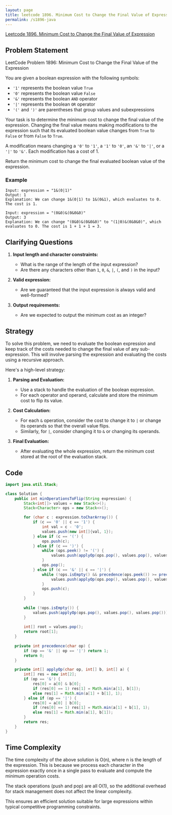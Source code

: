 ```yaml
---
layout: page
title: leetcode 1896. Minimum Cost to Change the Final Value of Expression
permalink: /s1896-java
---
```

[Leetcode 1896. Minimum Cost to Change the Final Value of Expression](https://algoadvance.github.io/algoadvance/l1896)
## Problem Statement

LeetCode Problem 1896: Minimum Cost to Change the Final Value of the Expression

You are given a boolean expression with the following symbols:

- `'1'` represents the boolean value `True`
- `'0'` represents the boolean value `False`
- `'&'` represents the boolean `AND` operator
- `'|'` represents the boolean `OR` operator
- `'('` and `')'` are parentheses that group values and subexpressions

Your task is to determine the minimum cost to change the final value of the expression. Changing the final value means making modifications to the expression such that its evaluated boolean value changes from `True` to `False` or from `False` to `True`.

A modification means changing a `'0'` to `'1'`, a `'1'` to `'0'`, an `'&'` to `'|'`, or a `'|'` to `'&'`. Each modification has a cost of 1.

Return the minimum cost to change the final evaluated boolean value of the expression.

### Example
```text
Input: expression = "1&(0|1)"
Output: 1
Explanation: We can change 1&(0|1) to 1&(0&1), which evaluates to 0. The cost is 1.

Input: expression = "(0&0)&(0&0&0)"
Output: 3
Explanation: We can change "(0&0)&(0&0&0)" to "(1|0)&(0&0&0)", which evaluates to 0. The cost is 1 + 1 + 1 = 3.
```

## Clarifying Questions

1. **Input length and character constraints:**
   - What is the range of the length of the input expression?
   - Are there any characters other than `1`, `0`, `&`, `|`, `(`, and `)` in the input?

2. **Valid expression:**
   - Are we guaranteed that the input expression is always valid and well-formed?

3. **Output requirements:**
   - Are we expected to output the minimum cost as an integer?

## Strategy

To solve this problem, we need to evaluate the boolean expression and keep track of the costs needed to change the final value of any sub-expression. This will involve parsing the expression and evaluating the costs using a recursive approach.

Here's a high-level strategy:

1. **Parsing and Evaluation:**
   - Use a stack to handle the evaluation of the boolean expression.
   - For each operator and operand, calculate and store the minimum cost to flip its value.

2. **Cost Calculation:**
   - For each `&` operation, consider the cost to change it to `|` or change its operands so that the overall value flips.
   - Similarly, for `|`, consider changing it to `&` or changing its operands.

3. **Final Evaluation:**
   - After evaluating the whole expression, return the minimum cost stored at the root of the evaluation stack.

## Code

```java
import java.util.Stack;

class Solution {
    public int minOperationsToFlip(String expression) {
        Stack<int[]> values = new Stack<>();
        Stack<Character> ops = new Stack<>();

        for (char c : expression.toCharArray()) {
            if (c == '0' || c == '1') {
                int val = c - '0';
                values.push(new int[]{val, 1});
            } else if (c == '(') {
                ops.push(c);
            } else if (c == ')') {
                while (ops.peek() != '(') {
                    values.push(applyOp(ops.pop(), values.pop(), values.pop()));
                }
                ops.pop();
            } else if (c == '&' || c == '|') {
                while (!ops.isEmpty() && precedence(ops.peek()) >= precedence(c)) {
                    values.push(applyOp(ops.pop(), values.pop(), values.pop()));
                }
                ops.push(c);
            }
        }
        
        while (!ops.isEmpty()) {
            values.push(applyOp(ops.pop(), values.pop(), values.pop()));
        }
        
        int[] root = values.pop();
        return root[1];
    }
    
    private int precedence(char op) {
        if (op == '&' || op == '|') return 1;
        return 0;
    }

    private int[] applyOp(char op, int[] b, int[] a) {
        int[] res = new int[2];
        if (op == '&') {
            res[0] = a[0] & b[0];
            if (res[0] == 1) res[1] = Math.min(a[1], b[1]);
            else res[1] = Math.min(a[1] + b[1], 1);
        } else if (op == '|') {
            res[0] = a[0] | b[0];
            if (res[0] == 1) res[1] = Math.min(a[1] + b[1], 1);
            else res[1] = Math.min(a[1], b[1]);
        }
        return res;
    }
}
```

## Time Complexity

The time complexity of the above solution is O(n), where n is the length of the expression. This is because we process each character in the expression exactly once in a single pass to evaluate and compute the minimum operation costs.

The stack operations (push and pop) are all O(1), so the additional overhead for stack management does not affect the linear complexity.

This ensures an efficient solution suitable for large expressions within typical competitive programming constraints.